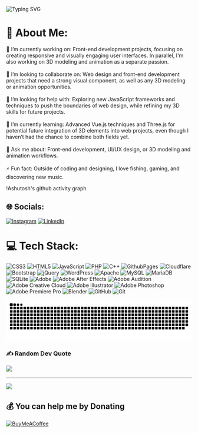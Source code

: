  ![Typing SVG](https://readme-typing-svg.herokuapp.com/?color=FF7F32&size=35&center=true&vCenter=true&width=1000&lines=Welcome!+👋;👋👋+👋👋;👋+👋;Welcome!)

<!--------------------------------------------------------------------------------------------------------------------------------------------------------------->

# 💫 About Me:
🔭 I’m currently working on: Front-end development projects, focusing on creating responsive and visually engaging user interfaces. In parallel, I'm also working on 3D modeling and animation as a separate passion.<br><br>👯 I’m looking to collaborate on: Web design and front-end development projects that need a strong visual component, as well as any 3D modeling or animation opportunities.<br><br>🤝 I’m looking for help with: Exploring new JavaScript frameworks and techniques to push the boundaries of web design, while refining my 3D skills for future projects.<br><br>🌱 I’m currently learning: Advanced Vue.js techniques and Three.js for potential future integration of 3D elements into web projects, even though I haven’t had the chance to combine both fields yet.<br><br>💬 Ask me about: Front-end development, UI/UX design, or 3D modeling and animation workflows.<br><br>⚡ Fun fact: Outside of coding and designing, I love fishing, gaming, and discovering new music.

<!--------------------------------------------------------------------------------------------------------------------------------------------------------------->

!Ashutosh's github activity graph

<!--------------------------------------------------------------------------------------------------------------------------------------------------------------->



<!--------------------------------------------------------------------------------------------------------------------------------------------------------------->

<!--<p align="center">
 <img  src="https://github-readme-streak-stats.herokuapp.com?user=bastndev&theme=tokyonight_duo&hide_border=true&ring=FF7F32&fire=FF7F32&currStreakLabel=FF7F32"
</p>-->

<!--------------------------------------------------------------------------------------------------------------------------------------------------------------->

<!--<div align="center">
<br><p align="centre"><b>Visitors Count 👽 </b></p>  
<p align="center"><img align="center" src="https://profile-counter.glitch.me/{Dani-CGI}/count.svg" /></p> 
<br>
</div>-->


<!--------------------------------------------------------------------------------------------------------------------------------------------------------------->

## 🌐 Socials:
[![Instagram](https://img.shields.io/badge/Instagram-%23E4405F.svg?logo=Instagram&logoColor=white)](https://instagram.com/https://www.instagram.com/daniponce.cgi/) [![LinkedIn](https://img.shields.io/badge/LinkedIn-%230077B5.svg?logo=linkedin&logoColor=white)](https://linkedin.com/in/https://www.linkedin.com/in/daniponce-diseñador-multimedial/) 

<!--------------------------------------------------------------------------------------------------------------------------------------------------------------->

# 💻 Tech Stack:
![CSS3](https://img.shields.io/badge/css3-%231572B6.svg?style=for-the-badge&logo=css3&logoColor=white) ![HTML5](https://img.shields.io/badge/html5-%23E34F26.svg?style=for-the-badge&logo=html5&logoColor=white) ![JavaScript](https://img.shields.io/badge/javascript-%23323330.svg?style=for-the-badge&logo=javascript&logoColor=%23F7DF1E) ![PHP](https://img.shields.io/badge/php-%23777BB4.svg?style=for-the-badge&logo=php&logoColor=white) ![C++](https://img.shields.io/badge/c++-%2300599C.svg?style=for-the-badge&logo=c%2B%2B&logoColor=white) ![GithubPages](https://img.shields.io/badge/github%20pages-121013?style=for-the-badge&logo=github&logoColor=white) ![Cloudflare](https://img.shields.io/badge/Cloudflare-F38020?style=for-the-badge&logo=Cloudflare&logoColor=white) ![Bootstrap](https://img.shields.io/badge/bootstrap-%238511FA.svg?style=for-the-badge&logo=bootstrap&logoColor=white) ![jQuery](https://img.shields.io/badge/jquery-%230769AD.svg?style=for-the-badge&logo=jquery&logoColor=white) ![WordPress](https://img.shields.io/badge/WordPress-%23117AC9.svg?style=for-the-badge&logo=WordPress&logoColor=white) ![Apache](https://img.shields.io/badge/apache-%23D42029.svg?style=for-the-badge&logo=apache&logoColor=white) ![MySQL](https://img.shields.io/badge/mysql-4479A1.svg?style=for-the-badge&logo=mysql&logoColor=white) ![MariaDB](https://img.shields.io/badge/MariaDB-003545?style=for-the-badge&logo=mariadb&logoColor=white) ![SQLite](https://img.shields.io/badge/sqlite-%2307405e.svg?style=for-the-badge&logo=sqlite&logoColor=white) ![Adobe](https://img.shields.io/badge/adobe-%23FF0000.svg?style=for-the-badge&logo=adobe&logoColor=white) ![Adobe After Effects](https://img.shields.io/badge/Adobe%20After%20Effects-9999FF.svg?style=for-the-badge&logo=Adobe%20After%20Effects&logoColor=white) ![Adobe Audition](https://img.shields.io/badge/Adobe%20Audition-9999FF.svg?style=for-the-badge&logo=Adobe%20Audition&logoColor=white) ![Adobe Creative Cloud](https://img.shields.io/badge/Adobe%20Creative%20Cloud-DA1F26.svg?style=for-the-badge&logo=Adobe%20Creative%20Cloud&logoColor=white) ![Adobe Illustrator](https://img.shields.io/badge/adobe%20illustrator-%23FF9A00.svg?style=for-the-badge&logo=adobe%20illustrator&logoColor=white) ![Adobe Photoshop](https://img.shields.io/badge/adobe%20photoshop-%2331A8FF.svg?style=for-the-badge&logo=adobe%20photoshop&logoColor=white) ![Adobe Premiere Pro](https://img.shields.io/badge/Adobe%20Premiere%20Pro-9999FF.svg?style=for-the-badge&logo=Adobe%20Premiere%20Pro&logoColor=white) ![Blender](https://img.shields.io/badge/blender-%23F5792A.svg?style=for-the-badge&logo=blender&logoColor=white) ![GitHub](https://img.shields.io/badge/github-%23121011.svg?style=for-the-badge&logo=github&logoColor=white) ![Git](https://img.shields.io/badge/git-%23F05033.svg?style=for-the-badge&logo=git&logoColor=white)

<!--------------------------------------------------------------------------------------------------------------------------------------------------------------->
<!--
# 📊 GitHub Stats:

<div align="center">  
  <img width="49%" height="195px" src="https://github-readme-stats.vercel.app/api?username=Dani-CGI&show_icons=true&count_private=true&hide_border=true&title_color=FF7F32&icon_color=FF7F32&text_color=c9d1d9&bg_color=0d1117" alt="Dani-CGI github stats" /> 
  
  <img width="41%" height="195px" src="https://github-readme-stats.vercel.app/api/top-langs/?username=Dani-CGI&layout=compact&hide_border=true&title_color=FF7F32&text_color=FF7F32&bg_color=0d1117" />
</div> 

![](https://github-readme-stats.vercel.app/api?username=Dani-CGI&theme=react&hide_border=false&include_all_commits=false&count_private=false)<br/>
![](https://github-readme-streak-stats.herokuapp.com/?user=Dani-CGI&theme=react&hide_border=false)<br/>
![](https://github-readme-stats.vercel.app/api/top-langs/?username=Dani-CGI&theme=react&hide_border=false&include_all_commits=false&count_private=false&layout=compact)
-->

<!--------------------------------------------------------------------------------------------------------------------------------------------------------------->

<!--
## 🏆 GitHub Trophies
![](https://github-profile-trophy.vercel.app/?username=Dani-CGI&theme=nord&no-frame=false&no-bg=false&margin-w=4)
-->

<!--------------------------------------------------------------------------------------------------------------------------------------------------------------->

![](https://github.com/Platane/snk/raw/output/github-contribution-grid-snake.svg)

<!--------------------------------------------------------------------------------------------------------------------------------------------------------------->


<!--------------------------------------------------------------------------------------------------------------------------------------------------------------->
### ✍️ Random Dev Quote
![](https://quotes-github-readme.vercel.app/api?type=vetical&theme=light)

---
[![](https://visitcount.itsvg.in/api?id=Dani-CGI&icon=8&color=1)](https://visitcount.itsvg.in)

  ## 💰 You can help me by Donating
  [![BuyMeACoffee](https://img.shields.io/badge/Buy%20Me%20a%20Coffee-ffdd00?style=for-the-badge&logo=buy-me-a-coffee&logoColor=black)](https://buymeacoffee.com/https://buymeacoffee.com/dinamo)
